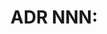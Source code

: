 <!-- markdownlint-disable -->

# ADR NNN: <Title>

**Date**: YYYY-MM-DD (Use UTC ISO dates)
**Status**: Proposed | Accepted | Superseded by ADR NNN

## Context

(Why this decision was needed - what problem, constraint, or requirement drove the need
for
a
decision)

## Decision

(What we decided to do - the specific choice made and key implementation details)

## Consequences

(Tradeoffs, operational impacts, migration requirements, and how this decision affects
future
work)

---

## Usage Notes

1. **Numbering**: Use sequential ADR numbers (0001, 0002, etc.)

1. **Status**: Start with "Accepted", change to "Superseded by ADR NNN" when replaced

1. **Context**: Focus on the "why" - what circumstances required this decision

1. **Decision**: Be specific about the "what" - exact technical choices and approaches

1. **Consequences**: Cover both positive and negative impacts, ongoing responsibilities

## Template Example

See [ADR-0001: Testing Strategy](./0001-testing-strategy.md) for a concrete example of
this
template
in
use.
